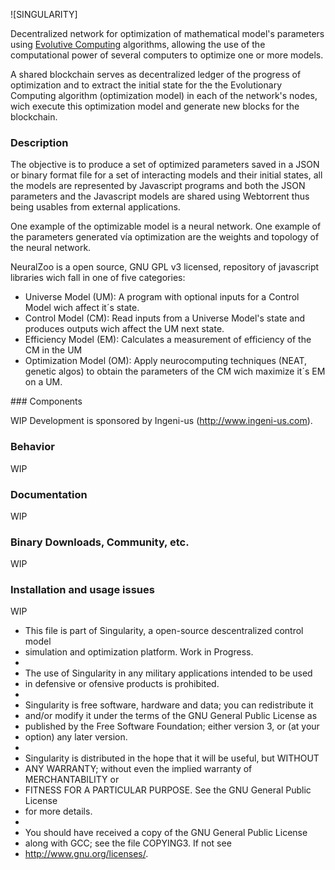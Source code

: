 ﻿![SINGULARITY]

Decentralized network for optimization of mathematical model's parameters using <a href="https://en.wikipedia.org/wiki/Evolutionary_computation">Evolutive Computing</a> algorithms, allowing the use of the computational power of several computers to optimize one or more models.

A shared blockchain serves as decentralized ledger of the progress of optimization and to extract the initial state for the the Evolutionary Computing algorithm (optimization model) in each of the network's nodes, wich execute this optimization model and generate new blocks for the blockchain.

### Description

The objective is to produce a set of optimized parameters saved in a JSON or binary format file for a set of interacting models and their initial states, all the models are represented by Javascript programs and both the JSON parameters and the Javascript models are shared using Webtorrent thus being usables from external applications.  


One example of the optimizable model is a neural network.
One example of the parameters generated vía optimization are the weights and topology of the neural network.


NeuralZoo is a open source, GNU GPL v3 licensed, repository of javascript libraries wich fall in one of five categories:
<ul>
<li>Universe Model (UM): A program with optional inputs for a Control Model wich affect it´s state.</li>
<li>Control Model (CM): Read inputs from a Universe Model's state and produces outputs wich affect the UM next state.</li>
<li>Efficiency Model (EM): Calculates a measurement of efficiency of the CM in the UM</li>
<li>Optimization Model (OM): Apply neurocomputing techniques (NEAT, genetic algos) to obtain the parameters of the CM wich maximize it´s EM on a UM.</li>
</ul>
### Components

WIP Development is sponsored by Ingeni-us (http://www.ingeni-us.com).

### Behavior

WIP

### Documentation

WIP

### Binary Downloads, Community, etc.

WIP

### Installation and usage issues

WIP


 *    This file is part of Singularity, a open-source descentralized control model
 *    simulation and optimization platform. Work in Progress.
 *    
 *    The use of Singularity in any military applications intended to be used 
 *    in defensive or ofensive products is prohibited. 
 * 
 *    Singularity is free software, hardware and data; you can redistribute it 
 *    and/or modify it under the terms of the GNU General Public License as 
 *    published by the Free Software Foundation; either version 3, or (at your 
 *    option) any later version.
 *
 *    Singularity is distributed in the hope that it will be useful, but WITHOUT
 *    ANY WARRANTY; without even the implied warranty of MERCHANTABILITY or
 *    FITNESS FOR A PARTICULAR PURPOSE. See the GNU General Public License
 *    for more details.
 * 
 *    You should have received a copy of the GNU General Public License
 *    along with GCC; see the file COPYING3.  If not see
 *    <http://www.gnu.org/licenses/>. 


 

